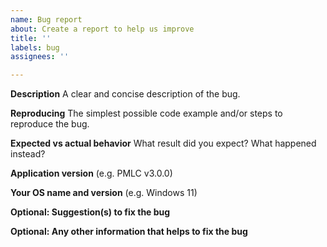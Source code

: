 ```yaml
---
name: Bug report
about: Create a report to help us improve
title: ''
labels: bug
assignees: ''

---
```


**Description**
A clear and concise description of the bug.

**Reproducing**
The simplest possible code example and/or steps to reproduce the bug.

**Expected vs actual behavior**
What result did you expect?
What happened instead?

**Application version**
(e.g. PMLC v3.0.0)

**Your OS name and version**
(e.g. Windows 11)

**Optional: Suggestion(s) to fix the bug**

**Optional: Any other information that helps to fix the bug**
